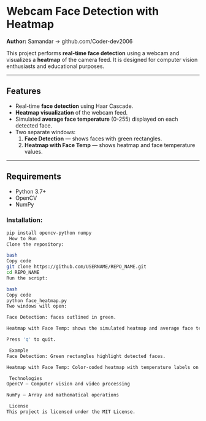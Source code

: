 # Webcam Face Detection with Heatmap

**Author:** Samandar  -> github.com/Coder-dev2006

This project performs **real-time face detection** using a webcam and visualizes a **heatmap** of the camera feed. It is designed for computer vision enthusiasts and educational purposes.  

---

##  Features

- Real-time **face detection** using Haar Cascade.  
- **Heatmap visualization** of the webcam feed.  
- Simulated **average face temperature** (0-255) displayed on each detected face.  
- Two separate windows:  
  1. **Face Detection** — shows faces with green rectangles.  
  2. **Heatmap with Face Temp** — shows heatmap and face temperature values.

---

##  Requirements

- Python 3.7+  
- OpenCV  
- NumPy  

### Installation:

```bash
pip install opencv-python numpy
 How to Run
Clone the repository:

bash
Copy code
git clone https://github.com/USERNAME/REPO_NAME.git
cd REPO_NAME
Run the script:

bash
Copy code
python face_heatmap.py
Two windows will open:

Face Detection: faces outlined in green.

Heatmap with Face Temp: shows the simulated heatmap and average face temperature.

Press 'q' to quit.

 Example
Face Detection: Green rectangles highlight detected faces.

Heatmap with Face Temp: Color-coded heatmap with temperature labels on faces.

 Technologies
OpenCV — Computer vision and video processing

NumPy — Array and mathematical operations

 License
This project is licensed under the MIT License.
